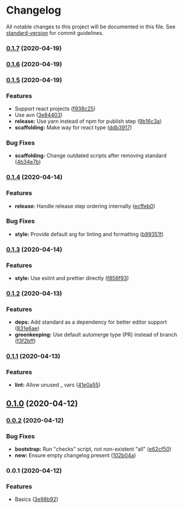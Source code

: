 # Changelog

All notable changes to this project will be documented in this file. See [standard-version](https://github.com/conventional-changelog/standard-version) for commit guidelines.

### [0.1.7](https://github.com/oftherivier/tools/compare/v0.1.6...v0.1.7) (2020-04-19)

### [0.1.6](https://github.com/oftherivier/tools/compare/v0.1.5...v0.1.6) (2020-04-19)

### [0.1.5](https://github.com/oftherivier/tools/compare/v0.1.4...v0.1.5) (2020-04-19)


### Features

* Support react projects ([f938c25](https://github.com/oftherivier/tools/commit/f938c251f0369dd9ab755740d9e858fe916aced1))
* Use avn ([3e84403](https://github.com/oftherivier/tools/commit/3e84403ec189b2b17142b99f52a0a6471a94533a))
* **release:** Use yarn instead of npm for publish step ([9b16c3a](https://github.com/oftherivier/tools/commit/9b16c3adf9929f4f9379a97cd710905a7ea62b89))
* **scaffolding:** Make way for react type ([ddb3917](https://github.com/oftherivier/tools/commit/ddb3917881c3cd9ada53a02d39ac3ed2ec16966f))


### Bug Fixes

* **scaffolding:** Change outdated scripts after removing standard ([4b34e7b](https://github.com/oftherivier/tools/commit/4b34e7b0ba2584f6c27e15ae3c1f2a1c8df8f894))

### [0.1.4](https://github.com/oftherivier/tools/compare/v0.1.3...v0.1.4) (2020-04-14)

### Features

- **release:** Handle release step ordering internally
  ([ecffeb0](https://github.com/oftherivier/tools/commit/ecffeb03ecfb91c8bdf894c53c7b1d41ee8f5716))

### Bug Fixes

- **style:** Provide default arg for linting and formatting
  ([b99351f](https://github.com/oftherivier/tools/commit/b99351f40608a7a9e250bfda720f68d3232e9cc8))

### [0.1.3](https://github.com/oftherivier/tools/compare/v0.1.2...v0.1.3) (2020-04-14)

### Features

- **style:** Use eslint and prettier directly
  ([f856f93](https://github.com/oftherivier/tools/commit/f856f93423313210c1452cb33ec8e237ac5c0077))

### [0.1.2](https://github.com/oftherivier/tools/compare/v0.1.1...v0.1.2) (2020-04-13)

### Features

- **deps:** Add standard as a dependency for better editor support
  ([831e6ae](https://github.com/oftherivier/tools/commit/831e6aeb01fc3b328b7e186f57013a0197590e86))
- **greenkeeping:** Use default automerge type (PR) instead of branch
  ([f3f2bff](https://github.com/oftherivier/tools/commit/f3f2bff37ef0195c885a624bf772bdfc1990b5b6))

### [0.1.1](https://github.com/oftherivier/tools/compare/v0.1.0...v0.1.1) (2020-04-13)

### Features

- **lint:** Allow unused \_ vars
  ([41e0a55](https://github.com/oftherivier/tools/commit/41e0a55464c5d29d9a2e4adebfee098f14f68348))

## [0.1.0](https://github.com/oftherivier/tools/compare/v0.0.2...v0.1.0) (2020-04-12)

### [0.0.2](https://github.com/oftherivier/tools/compare/v0.0.1...v0.0.2) (2020-04-12)

### Bug Fixes

- **bootstrap:** Run "checks" script, not non-existent "all"
  ([e62cf50](https://github.com/oftherivier/tools/commit/e62cf5043e5636359f05b40189862f3067ae4dee))
- **new:** Ensure empty changelog present
  ([102b04a](https://github.com/oftherivier/tools/commit/102b04aeb991b466b17d8f99a96f1510695e6006))

### 0.0.1 (2020-04-12)

### Features

- Basics
  ([3e98b92](https://github.com/oftherivier/tools/commit/3e98b92ae97c7ca1e8a433b58b5bc31aab0c0be6))
